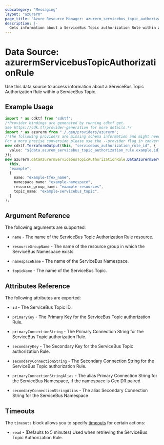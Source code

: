 ```yaml
---
subcategory: "Messaging"
layout: "azurerm"
page_title: "Azure Resource Manager: azurerm_servicebus_topic_authorization_rule"
description: |-
  Gets information about a ServiceBus Topic authorization Rule within a ServiceBus Topic.
---
```


# Data Source: azurermServicebusTopicAuthorizationRule

Use this data source to access information about a ServiceBus Topic Authorization Rule within a ServiceBus Topic.

## Example Usage

```typescript
import * as cdktf from "cdktf";
/*Provider bindings are generated by running cdktf get.
See https://cdk.tf/provider-generation for more details.*/
import * as azurerm from "./.gen/providers/azurerm";
/*The following providers are missing schema information and might need manual adjustments to synthesize correctly: azurerm.
For a more precise conversion please use the --provider flag in convert.*/
new cdktf.TerraformOutput(this, "servicebus_authorization_rule_id", {
  value: "${data.azurem_servicebus_topic_authorization_rule.example.id}",
});
new azurerm.dataAzurermServicebusTopicAuthorizationRule.DataAzurermServicebusTopicAuthorizationRule(
  this,
  "example",
  {
    name: "example-tfex_name",
    namespace_name: "example-namespace",
    resource_group_name: "example-resources",
    topic_name: "example-servicebus_topic",
  }
);

```

## Argument Reference

The following arguments are supported:

*   `name` - The name of the ServiceBus Topic Authorization Rule resource.

*   `resourceGroupName` - The name of the resource group in which the ServiceBus Namespace exists.

*   `namespaceName` - The name of the ServiceBus Namespace.

*   `topicName` - The name of the ServiceBus Topic.

## Attributes Reference

The following attributes are exported:

*   `id` - The ServiceBus Topic ID.

*   `primaryKey` - The Primary Key for the ServiceBus Topic authorization Rule.

*   `primaryConnectionString` - The Primary Connection String for the ServiceBus Topic authorization Rule.

*   `secondaryKey` - The Secondary Key for the ServiceBus Topic authorization Rule.

*   `secondaryConnectionString` - The Secondary Connection String for the ServiceBus Topic authorization Rule.

*   `primaryConnectionStringAlias` - The alias Primary Connection String for the ServiceBus Namespace, if the namespace is Geo DR paired.

*   `secondaryConnectionStringAlias` - The alias Secondary Connection String for the ServiceBus Namespace

## Timeouts

The `timeouts` block allows you to specify [timeouts](https://www.terraform.io/language/resources/syntax#operation-timeouts) for certain actions:

* `read` - (Defaults to 5 minutes) Used when retrieving the ServiceBus Topic Authorization Rule.
